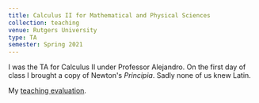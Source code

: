 ```yaml
---
title: Calculus II for Mathematical and Physical Sciences
collection: teaching
venue: Rutgers University
type: TA
semester: Spring 2021
---
```


I was the TA for Calculus II under Professor Alejandro. On the first day of
class I brought a copy of Newton's *Principia*. Sadly none of us knew Latin.

My [teaching evaluation](/files/2022/sp/calc2/eval.pdf).
